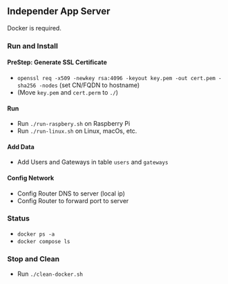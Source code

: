 ## Independer App Server

Docker is required.

### Run and Install

#### PreStep: Generate SSL Certificate

- `openssl req -x509 -newkey rsa:4096 -keyout key.pem -out cert.pem -sha256 -nodes` (set CN/FQDN to hostname)
- (Move `key.pem` and `cert.perm` to `./`)

#### Run

- Run `./run-raspbery.sh` on Raspberry Pi
- Run `./run-linux.sh` on Linux, macOs, etc.

#### Add Data

- Add Users and Gateways in table `users` and `gateways`

#### Config Network

- Config Router DNS to server (local ip)
- Config Router to forward port to server

### Status

- `docker ps -a`
- `docker compose ls`

### Stop and Clean

- Run `./clean-docker.sh`
